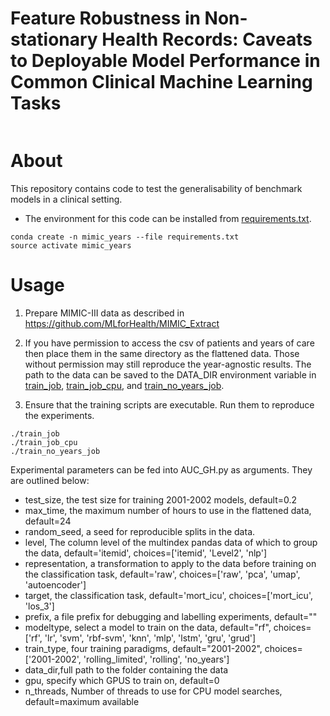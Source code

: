 # Feature Robustness in Non-stationary Health Records: Caveats to Deployable Model Performance in Common Clinical Machine Learning Tasks

```
```

# About
This repository contains code to test the generalisability of benchmark models in a clinical setting.

- The environment for this code can be installed from [requirements.txt](requirements.txt).
```
conda create -n mimic_years --file requirements.txt
source activate mimic_years
```

# Usage

1) Prepare MIMIC-III data as described in https://github.com/MLforHealth/MIMIC_Extract

2) If you have permission to access the csv of patients and years of care then place them in the same directory as the flattened data. Those without permission may still reproduce the year-agnostic results. The path to the data can be saved to the DATA_DIR environment variable in [train_job](utils/train_job), [train_job_cpu](utils/train_job_cpu), and [train_no_years_job](utils/train_no_years_job).

3) Ensure that the training scripts are executable. Run them to reproduce the experiments.
```
./train_job
./train_job_cpu
./train_no_years_job
```

Experimental parameters can be fed into AUC_GH.py as arguments. They are outlined below:
* test_size, the test size for training 2001-2002 models, default=0.2
* max_time, the maximum number of hours to use in the flattened data, default=24
* random_seed, a seed for reproducible splits in the data.
* level, The column level of the multindex pandas data of which to group the data, default='itemid', choices=['itemid', 'Level2', 'nlp']
* representation, a transformation to apply to the data before training on the classification task, default='raw', choices=['raw', 'pca', 'umap', 'autoencoder']
* target, the classification task,  default='mort_icu', choices=['mort_icu', 'los_3']
* prefix, a file prefix for debugging and labelling experiments, default=""
* modeltype, select a model to train on the data, default="rf", choices=['rf', 'lr', 'svm', 'rbf-svm', 'knn', 'mlp', 'lstm', 'gru', 'grud']
* train_type, four training paradigms, default="2001-2002", choices=['2001-2002', 'rolling_limited', 'rolling', 'no_years']
* data_dir,full path to the folder containing the data
* gpu, specify which GPUS to train on, default=0
* n_threads, Number of threads to use for CPU model searches, default=maximum available
